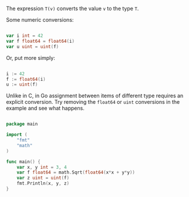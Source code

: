 The expression `T(v)` converts the value `v` to the type `T`.

Some numeric conversions:

```go

var i int = 42
var f float64 = float64(i)
var u uint = uint(f)

```


Or, put more simply:

```go

i := 42
f := float64(i)
u := uint(f)

```


Unlike in C, in Go assignment between items of different type requires an explicit conversion. Try removing the `float64` or `uint` conversions in the example and see what happens.

```go

package main

import (
	"fmt"
	"math"
)

func main() {
	var x, y int = 3, 4
	var f float64 = math.Sqrt(float64(x*x + y*y))
	var z uint = uint(f)
	fmt.Println(x, y, z)
}

```